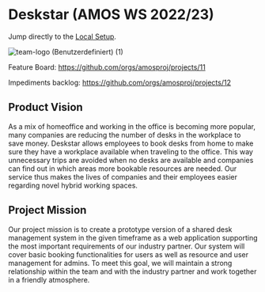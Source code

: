 # Deskstar (AMOS WS 2022/23)

Jump directly to the [Local Setup](src/README.md).

![team-logo (Benutzerdefiniert) (1)](https://user-images.githubusercontent.com/115994315/196995975-d1c19859-03c3-4ae4-be0a-c109f10d0356.png)

Feature Board: https://github.com/orgs/amosproj/projects/11

Impediments backlog: https://github.com/orgs/amosproj/projects/12

Product Vision
---------------
As a mix of homeoffice and working in the office is becoming more popular, many companies are reducing the number of desks in the workplace to save money. Deskstar allows employees to book desks from home to make sure they have a workplace available when traveling to the office. This way unnecessary trips are avoided when no desks are available and companies can find out in which areas more bookable resources are needed. Our service thus makes the lives of companies and their employees easier regarding novel hybrid working spaces.

Project Mission
---------------
Our project mission is to create a prototype version of a shared desk management system in the given timeframe as a web application supporting the most important requirements of our industry partner. Our system will cover basic booking functionalities for users as well as resource and user management for admins. To meet this goal, we will maintain a strong relationship within the team and with the industry partner and work together in a friendly atmosphere.
